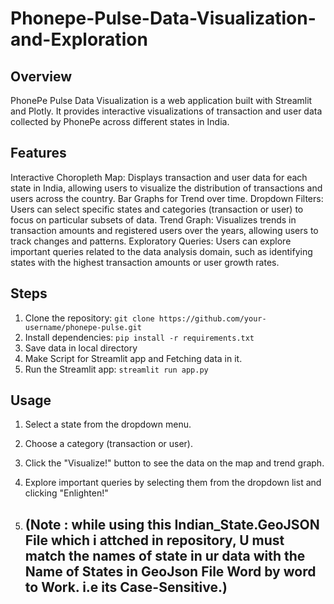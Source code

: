 # Phonepe-Pulse-Data-Visualization-and-Exploration
## Overview
PhonePe Pulse Data Visualization is a web application built with Streamlit and Plotly. It provides interactive visualizations of transaction and user data collected by PhonePe across different states in India.

## Features
Interactive Choropleth Map: Displays transaction and user data for each state in India, allowing users to visualize the distribution of transactions and users across the country.
Bar Graphs for Trend over time.
Dropdown Filters: Users can select specific states and categories (transaction or user) to focus on particular subsets of data.
Trend Graph: Visualizes trends in transaction amounts and registered users over the years, allowing users to track changes and patterns.
Exploratory Queries: Users can explore important queries related to the data analysis domain, such as identifying states with the highest transaction amounts or user growth rates.

## Steps
1. Clone the repository: `git clone https://github.com/your-username/phonepe-pulse.git`
2. Install dependencies: `pip install -r requirements.txt`
3. Save data in local directory
4. Make Script for Streamlit app and Fetching data in it.
5. Run the Streamlit app: `streamlit run app.py`

## Usage
1. Select a state from the dropdown menu.
2. Choose a category (transaction or user).
3. Click the "Visualize!" button to see the data on the map and trend graph.
4. Explore important queries by selecting them from the dropdown list and clicking "Enlighten!"

5. ## (Note : while using this Indian_State.GeoJSON File which i attched in repository, U must match the names of state in ur data with the Name of States in GeoJson File Word by word to Work. i.e its Case-Sensitive.)
